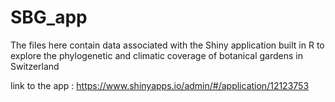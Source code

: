 # SBG_app

The files here contain data associated with the Shiny application built in R to explore the phylogenetic and climatic coverage of botanical gardens in Switzerland

link to the app : https://www.shinyapps.io/admin/#/application/12123753
